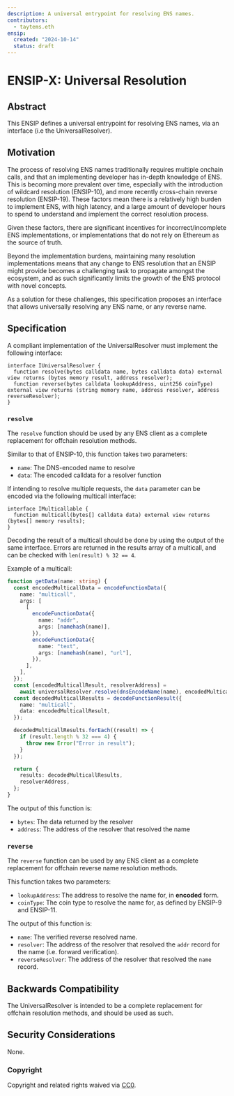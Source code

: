 ```yaml
---
description: A universal entrypoint for resolving ENS names.
contributors:
  - taytems.eth
ensip:
  created: "2024-10-14"
  status: draft
---
```


# ENSIP-X: Universal Resolution

## Abstract

This ENSIP defines a universal entrypoint for resolving ENS names, via an interface (i.e the UniversalResolver).

## Motivation

The process of resolving ENS names traditionally requires multiple onchain calls, and that an implementing developer has in-depth knowledge of ENS.
This is becoming more prevalent over time, especially with the introduction of wildcard resolution (ENSIP-10), and more recently cross-chain reverse resolution (ENSIP-19).
These factors mean there is a relatively high burden to implement ENS, with high latency, and a large amount of developer hours to spend to understand and implement the correct resolution process.

Given these factors, there are significant incentives for incorrect/incomplete ENS implementations, or implementations that do not rely on Ethereum as the source of truth.

Beyond the implementation burdens, maintaining many resolution implementations means that any change to ENS resolution that an ENSIP might provide becomes a challenging task to propagate amongst the ecosystem, and as such significantly limits the growth of the ENS protocol with novel concepts.

As a solution for these challenges, this specification proposes an interface that allows universally resolving any ENS name, or any reverse name.

## Specification

A compliant implementation of the UniversalResolver must implement the following interface:

```solidity
interface IUniversalResolver {
  function resolve(bytes calldata name, bytes calldata data) external view returns (bytes memory result, address resolver);
  function reverse(bytes calldata lookupAddress, uint256 coinType) external view returns (string memory name, address resolver, address reverseResolver);
}
```

### `resolve`

The `resolve` function should be used by any ENS client as a complete replacement for offchain resolution methods.

Similar to that of ENSIP-10, this function takes two parameters:

- `name`: The DNS-encoded name to resolve
- `data`: The encoded calldata for a resolver function

If intending to resolve multiple requests, the `data` parameter can be encoded via the following multicall interface:

```solidity
interface IMulticallable {
  function multicall(bytes[] calldata data) external view returns (bytes[] memory results);
}
```

Decoding the result of a multicall should be done by using the output of the same interface.
Errors are returned in the results array of a multicall, and can be checked with `len(result) % 32 == 4`.

Example of a multicall:

```typescript
function getData(name: string) {
  const encodedMulticallData = encodeFunctionData({
    name: "multicall",
    args: [
      [
        encodeFunctionData({
          name: "addr",
          args: [namehash(name)],
        }),
        encodeFunctionData({
          name: "text",
          args: [namehash(name), "url"],
        }),
      ],
    ],
  });
  const [encodedMulticallResult, resolverAddress] =
    await universalResolver.resolve(dnsEncodeName(name), encodedMulticallData);
  const decodedMulticallResults = decodeFunctionResult({
    name: "multicall",
    data: encodedMulticallResult,
  });

  decodedMulticallResults.forEach((result) => {
    if (result.length % 32 === 4) {
      throw new Error("Error in result");
    }
  });

  return {
    results: decodedMulticallResults,
    resolverAddress,
  };
}
```

The output of this function is:

- `bytes`: The data returned by the resolver
- `address`: The address of the resolver that resolved the name

### `reverse`

The `reverse` function can be used by any ENS client as a complete replacement for offchain reverse name resolution methods.

This function takes two parameters:

- `lookupAddress`: The address to resolve the name for, in **encoded** form.
- `coinType`: The coin type to resolve the name for, as defined by ENSIP-9 and ENSIP-11.

The output of this function is:

- `name`: The verified reverse resolved name.
- `resolver`: The address of the resolver that resolved the `addr` record for the name (i.e. forward verification).
- `reverseResolver`: The address of the resolver that resolved the `name` record.

## Backwards Compatibility

The UniversalResolver is intended to be a complete replacement for offchain resolution methods, and should be used as such.

## Security Considerations

None.

### Copyright

Copyright and related rights waived via [CC0](https://creativecommons.org/publicdomain/zero/1.0/).
